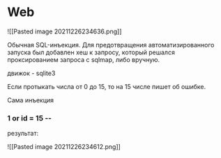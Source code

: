 # Web
![[Pasted image 20211226234636.png]]

Обычная SQL-инъекция. Для предотвращения автоматизированного запуска был добавлен хеш к запросу, который решался проксированием запроса с sqlmap, либо вручную.

движок - sqlite3

Если протыкать числа от 0 до 15, то на 15 числе пишет об ошибке.

Сама инъекция

### 1 or id = 15 --

результат:

![[Pasted image 20211226234612.png]]